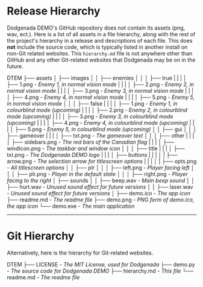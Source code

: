 # Release Hierarchy
Dodgenada DEMO's GitHub repository does not contain its assets (png, wav, ect.).
Here is a list of all assets in a file hierarchy, along with the rest of the project's hierarchy in a release and descriptions of each file.
This does **not** include the source code, which is typically listed in another install on non-Git related websites.
This `hierarchy.md` file is not anywhere other than GitHub and any other Git-related websites that Dodgenada may be on in the future.

DTEM
├── assets
│   ├── images
│   │   ├── enemies
│   │   │   ├── true
|   |   |   │   ├── 1.png - *Enemy 1, in normal vision mode*
|   |   |   │   ├── 2.png - *Enemy 2, in normal vision mode*
|   |   |   │   ├── 3.png - *Enemy 3, in normal vision mode*
|   |   |   │   ├── 4.png - *Enemy 4, in normal vision mode*
|   |   |   │   ├── 5.png - *Enemy 5, in normal vision mode*
│   │   │   ├── false
|   |   |   │   ├── 1.png - *Enemy 1, in colourblind mode (upcoming)*
|   |   |   │   ├── 2.png - *Enemy 2, in colourblind mode (upcoming)*
|   |   |   │   ├── 3.png - *Enemy 3, in colourblind mode (upcoming)*
|   |   |   │   ├── 4.png - *Enemy 4, in colourblind mode (upcoming)*
|   |   |   │   ├── 5.png - *Enemy 5, in colourblind mode (upcoming)*
│   │   ├── gui
│   │   │   ├── gameover
|   |   |   │   ├── txt.png - *The gameover text*
│   │   │   ├── other
|   |   |   │   ├── sidebars.png - *The red bars of the Canadian flag*
|   |   |   │   ├── windIcon.png - *The taskbar and window icon*
│   │   │   ├── title
|   |   |   │   ├── txt.png - *The Dodgenada DEMO logo*
|   |   |   │   ├── buttons
|   |   |   │   |   ├── arrow.png - *The selection arrow for titlescreen options*
|   |   |   │   |   ├── opts.png - *All titlescreen options*
│   │   ├── plr
│   │   │   ├── left.png - *Player facing left*
│   │   │   ├── plr.png - *Player in the default state*
│   │   │   ├── right.png - *Player facing to the right*
│   ├── sounds
│   │   ├── beep.wav - *Main beep sound*
│   │   ├── hurt.wav - *Unused sound effect for future versions*
│   │   ├── laser.wav - *Unused sound effect for future versions*
│   ├── demo.ico - *The app icon*
├── readme.md - *The readme file*
├── demo.png - *PNG form of demo.ico, the app icon*
└── demo.exe - *The main application*

---

# Git Hierarchy
Alternatively, here is the hierarchy for Git-related websites.

DTEM
├── LICENSE - *The MIT License, used for Dodgenada*
├── demo.py - *The source code for Dodgenada DEMO*
├── hierarchy.md - *This file*
└── readme.md - *The readme file*
